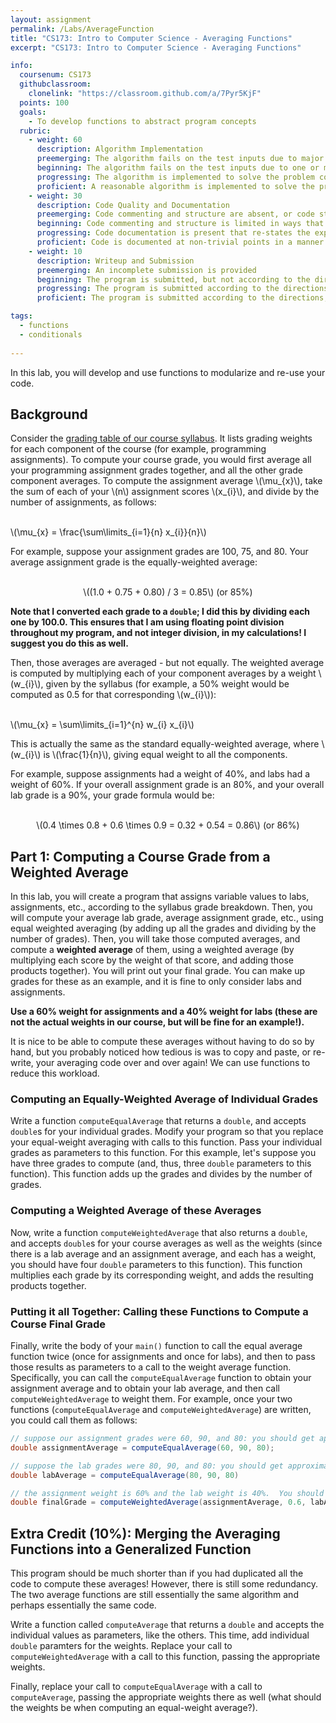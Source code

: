 ```yaml
---
layout: assignment
permalink: /Labs/AverageFunction
title: "CS173: Intro to Computer Science - Averaging Functions"
excerpt: "CS173: Intro to Computer Science - Averaging Functions"

info:
  coursenum: CS173
  githubclassroom:
    clonelink: "https://classroom.github.com/a/7Pyr5KjF"
  points: 100
  goals:
    - To develop functions to abstract program concepts
  rubric:
    - weight: 60
      description: Algorithm Implementation
      preemerging: The algorithm fails on the test inputs due to major issues, or the program fails to compile and/or run
      beginning: The algorithm fails on the test inputs due to one or more minor issues
      progressing: The algorithm is implemented to solve the problem correctly according to given test inputs, but would fail if executed in a general case due to a minor issue or omission in the algorithm design or implementation
      proficient: A reasonable algorithm is implemented to solve the problem which correctly solves the problem according to the given test inputs, and would be reasonably expected to solve the problem in the general case
    - weight: 30
      description: Code Quality and Documentation
      preemerging: Code commenting and structure are absent, or code structure departs significantly from best practice, and/or the code departs significantly from the style guide
      beginning: Code commenting and structure is limited in ways that reduce the readability of the program, and/or there are minor departures from the style guide
      progressing: Code documentation is present that re-states the explicit code definitions, and/or code is written that mostly adheres to the style guide
      proficient: Code is documented at non-trivial points in a manner that enhances the readability of the program, and code is written according to the style guide
    - weight: 10
      description: Writeup and Submission
      preemerging: An incomplete submission is provided
      beginning: The program is submitted, but not according to the directions in one or more ways (for example, because it is lacking a readme writeup)
      progressing: The program is submitted according to the directions with a minor omission or correction needed
      proficient: The program is submitted according to the directions, including a readme writeup describing the solution

tags:
  - functions
  - conditionals
  
---
```


In this lab, you will develop and use functions to modularize and re-use your code.  

## Background

Consider the [grading table of our course syllabus](../#grading).  It lists grading weights for each component of the course (for example, programming assignments).  To compute your course grade, you would first average all your programming assignment grades together, and all the other grade component averages.  To compute the assignment average <span>\\(\mu_{x}\\)</span>, take the sum of each of your <span>\\(n\\)</span> assignment scores <span>\\(x_{i}\\)</span>, and divide by the number of assignments, as follows:

<br><span>\\(\mu_{x} = \frac{\sum\limits_{i=1}{n} x_{i}}{n}\\)</span><br>

For example, suppose your assignment grades are 100, 75, and 80.  Your average assignment grade is the equally-weighted average:

<div align="center">
<br><span>\((1.0 + 0.75 + 0.80) / 3 = 0.85\)</span> (or 85%)<br>
</div>

**Note that I converted each grade to a `double`; I did this by dividing each one by 100.0.  This ensures that I am using floating point division throughout my program, and not integer division, in my calculations!  I suggest you do this as well.**

Then, those averages are averaged - but not equally.  The weighted average is computed by multiplying each of your component averages by a weight <span>\\(w_{i}\\)</span>, given by the syllabus (for example, a 50% weight would be computed as 0.5 for that corresponding <span>\\(w_{i}\\)</span>):

<br><span>\\(\mu_{x} = \sum\limits_{i=1}^{n} w_{i} x_{i}\\)</span><br>

This is actually the same as the standard equally-weighted average, where <span>\\(w_{i}\\)</span> is <span>\\(\frac{1}{n}\\)</span>, giving equal weight to all the components.

For example, suppose assignments had a weight of 40%, and labs had a weight of 60%.  If your overall assignment grade is an 80%, and your overall lab grade is a 90%, your grade formula would be:

<div align="center">
<br><span>\(0.4 \times 0.8 + 0.6 \times 0.9 = 0.32 + 0.54 = 0.86\)</span> (or 86%)<br>
</div>

## Part 1: Computing a Course Grade from a Weighted Average

In this lab, you will create a program that assigns variable values to labs, assignments, etc., according to the syllabus grade breakdown.  Then, you will compute your average lab grade, average assignment grade, etc., using equal weighted averaging (by adding up all the grades and dividing by the number of grades).  Then, you will take those computed averages, and compute a **weighted average** of them, using a weighted average (by multiplying each score by the weight of that score, and adding those products together).  You will print out your final grade.  You can make up grades for these as an example, and it is fine to only consider labs and assignments.  

**Use a 60% weight for assignments and a 40% weight for labs (these are not the actual weights in our course, but will be fine for an example!).**

It is nice to be able to compute these averages without having to do so by hand, but you probably noticed how tedious is was to copy and paste, or re-write, your averaging code over and over again!  We can use functions to reduce this workload.

### Computing an Equally-Weighted Average of Individual Grades
Write a function `computeEqualAverage` that returns a `double`, and accepts `double`s for your individual grades.  Modify your program so that you replace your equal-weight averaging with calls to this function.  Pass your individual grades as parameters to this function.  For this example, let's suppose you have three grades to compute (and, thus, three `double` parameters to this function).  This function adds up the grades and divides by the number of grades.

### Computing a Weighted Average of these Averages
Now, write a function `computeWeightedAverage` that also returns a `double`, and accepts `double`s for your course averages as well as the weights (since there is a lab average and an assignment average, and each has a weight, you should have four `double` parameters to this function).  This function multiplies each grade by its corresponding weight, and adds the resulting products together.

### Putting it all Together: Calling these Functions to Compute a Course Final Grade
Finally, write the body of your `main()` function to call the equal average function twice (once for assignments and once for labs), and then to pass those results as parameters to a call to the weight average function.  Specifically, you can call the `computeEqualAverage` function to obtain your assignment average and to obtain your lab average, and then call `computeWeightedAverage` to weight them.  For example, once your two functions (`computeEqualAverage` and `computeWeightedAverage`) are written, you could call them as follows:

```java
// suppose our assignment grades were 60, 90, and 80: you should get approximately 76.667 as the average
double assignmentAverage = computeEqualAverage(60, 90, 80); 

// suppose the lab grades were 80, 90, and 80: you should get approximately 83.333 as the average
double labAverage = computeEqualAverage(80, 90, 80) 

// the assignment weight is 60% and the lab weight is 40%.  You should get approximately 79.333 as the total grade.
double finalGrade = computeWeightedAverage(assignmentAverage, 0.6, labAverage, 0.4); 
```

## Extra Credit (10%): Merging the Averaging Functions into a Generalized Function
This program should be much shorter than if you had duplicated all the code to compute these averages!  However, there is still some redundancy.  The two average functions are still essentially the same algorithm and perhaps essentially the same code.

Write a function called `computeAverage` that returns a `double` and accepts the individual values as parameters, like the others.  This time, add individual `double` paramters for the weights.  Replace your call to `computeWeightedAverage` with a call to this function, passing the appropriate weights. 

Finally, replace your call to `computeEqualAverage` with a call to `computeAverage`, passing the appropriate weights there as well (what should the weights be when computing an equal-weight average?).